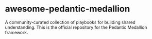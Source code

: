 # awesome-pedantic-medallion
A community-curated collection of playbooks for building shared understanding. This is the official repository for the Pedantic Medallion framework.
